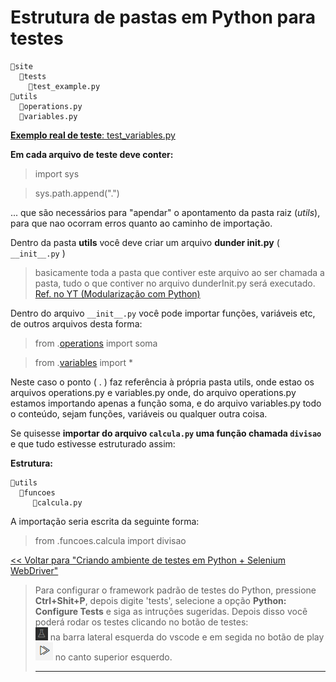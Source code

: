 # Estrutura de pastas em Python para testes
    📂site
      📂tests
        📝test_example.py
    📂utils
      📝operations.py
      📝variables.py

  [**Exemplo real de teste**: test_variables.py](\\site\tests\test_variables.py)      

**Em cada arquivo de teste deve conter:**

>import sys

>sys.path.append(".")

... que são necessários para "apendar" o apontamento da pasta raiz (*utils*), para
que nao ocorram erros quanto ao caminho de importação.

Dentro da pasta **utils** você deve criar um arquivo **dunder init.py** ( `__init__.py` )
> basicamente toda a pasta que contiver este arquivo ao ser chamada a pasta, tudo o que contiver no arquivo dunderInit.py será executado. [Ref. no YT (Modularização com Python)](https://youtu.be/_bZe0sh0tCs?t=650)

Dentro do arquivo `__init__.py` você pode importar funções, variáveis etc, de outros arquivos desta forma:

>from .[operations](\\utils\operations.py) import soma

>from .[variables](\\utils\variables.py) import *

Neste caso o ponto ( . ) faz referência à própria pasta utils, onde estao os arquivos operations.py e variables.py onde, do arquivo operations.py estamos importando apenas a função soma, e do arquivo variables.py todo o conteúdo, sejam funções, variáveis ou qualquer outra coisa.

Se quisesse **importar do arquivo `calcula.py` uma função chamada `divisao`** e que tudo estivesse estruturado assim:

**Estrutura:**

    📁utils
      📂funcoes
         📝calcula.py
 A importação seria escrita da seguinte forma:
>from .funcoes.calcula import divisao


 [<< Voltar para "Criando ambiente de testes em Python + Selenium WebDriver" ](readme.md)

 >Para configurar o framework padrão de testes do Python, pressione **Ctrl+Shit+P**, depois digite 'tests', selecione a opção **Python: Configure Tests** e siga as intruções sugeridas. Depois disso você poderá rodar os testes clicando no botão de testes:  
 ![ícone de testes vscode](/imgs/vscode-test50-icon.PNG) na barra lateral esquerda do vscode e em segida no botão de play
 ![ícone de testes vscode](/imgs/vscode-testplay-icon.PNG) no canto superior esquerdo.<hr>
 


